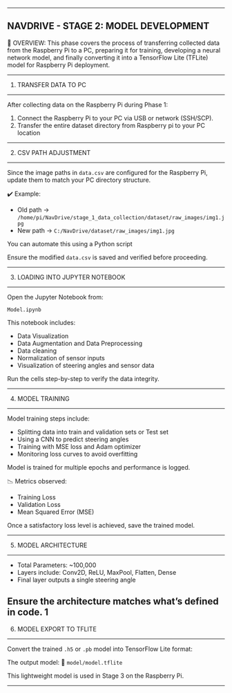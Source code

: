 ------------
NAVDRIVE - STAGE 2: MODEL DEVELOPMENT
------------

📍 OVERVIEW:
This phase covers the process of transferring collected data from the Raspberry Pi to a PC, preparing it for training, developing a neural network model, and finally converting it into a TensorFlow Lite (TFLite) model for Raspberry Pi deployment.

---

1. TRANSFER DATA TO PC

---

After collecting data on the Raspberry Pi during Phase 1:

1. Connect the Raspberry Pi to your PC via USB or network (SSH/SCP).
2. Transfer the entire dataset directory from Raspberry pi
   to your PC location

---

2. CSV PATH ADJUSTMENT

---

Since the image paths in `data.csv` are configured for the Raspberry Pi, update them to match your PC directory structure.

✔️ Example:

- Old path → `/home/pi/NavDrive/stage_1_data_collection/dataset/raw_images/img1.jpg`
- New path → `C:/NavDrive/dataset/raw_images/img1.jpg`

You can automate this using a Python script

Ensure the modified `data.csv` is saved and verified before proceeding.

---

3. LOADING INTO JUPYTER NOTEBOOK

---

Open the Jupyter Notebook from:

 `Model.ipynb`

This notebook includes:

- Data Visualization
- Data Augmentation and Data Preprocessing
- Data cleaning
- Normalization of sensor inputs
- Visualization of steering angles and sensor data

Run the cells step-by-step to verify the data integrity.

---

4. MODEL TRAINING

---

Model training steps include:

- Splitting data into train and validation sets or Test set
- Using a CNN to predict steering angles
- Training with MSE loss and Adam optimizer
- Monitoring loss curves to avoid overfitting

Model is trained for multiple epochs and performance is logged.

📉 Metrics observed:

- Training Loss
- Validation Loss
- Mean Squared Error (MSE)

Once a satisfactory loss level is achieved, save the trained model.

---

5. MODEL ARCHITECTURE

---

- Total Parameters: ~100,000
- Layers include: Conv2D, ReLU, MaxPool, Flatten, Dense
- Final layer outputs a single steering angle

Ensure the architecture matches what’s defined in code.
1[](/stage_2_Model_development/Docs/Model%20Architecture/model_architecture.png)
---

6. MODEL EXPORT TO TFLITE

---

Convert the trained `.h5` or `.pb` model into TensorFlow Lite format:

The output model:
📁 `model/model.tflite`

This lightweight model is used in Stage 3 on the Raspberry Pi.

---

